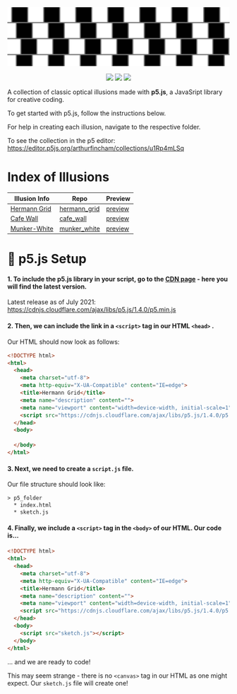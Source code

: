 <img src="resources/banner.jpeg">

<div align="center">

![](https://img.shields.io/github/last-commit/arthurfincham/optical_illusions)
![](https://img.shields.io/github/languages/count/arthurfincham/optical_illusions)
![](https://img.shields.io/github/languages/code-size/arthurfincham/optical_illusions)

</div>

A collection of classic optical illusions made with **p5.js**, a JavaSript library for creative coding.

To get started with p5.js, follow the instructions below.

For help in creating each illusion, navigate to the respective folder.

To see the collection in the p5 editor:
https://editor.p5js.org/arthurfincham/collections/u1Rp4mLSq

# Index of Illusions

| Illusion Info                                                                              | Repo                                                                                        | Preview |
| ------------------------------------------------------------------------------------- | ------------------------------------------------------------------------------------------- | ------------------------------------------------------------------------------------------- |
| [Hermann Grid](https://www.illusionsindex.org/i/hermann-grid)                        | [hermann_grid](https://github.com/arthurfincham/optical_illusions/tree/master/hermann_grid) | [preview](https://editor.p5js.org/arthurfincham/sketches/D-3Ty82rT) |
| [Cafe Wall](https://github.com/arthurfincham/optical_illusions/tree/master/cafe_wall) | [cafe_wall](https://github.com/arthurfincham/optical_illusions/tree/master/cafe_wall)       | [preview](https://editor.p5js.org/arthurfincham/sketches/pk0z4QVyN)
| [Munker-White](https://michaelbach.de/ot/lum-white/)                                  | [munker_white](https://github.com/arthurfincham/optical_illusions/tree/master/munker_white) | [preview](https://editor.p5js.org/arthurfincham/sketches/DEx72t7kt) |


# :wrench: p5.js Setup
 
#### 1. To include the p5.js library in your script, go to the [**CDN page**](https://cdnjs.com/libraries/p5.js) - here you will find the latest version.

Latest release as of July 2021:
https://cdnjs.cloudflare.com/ajax/libs/p5.js/1.4.0/p5.min.js


#### 2. Then, we can include the link in a ```<script>``` tag in our HTML ```<head>``` .

Our HTML should now look as follows:

``` HTML
<!DOCTYPE html>
<html>
  <head>
    <meta charset="utf-8">
    <meta http-equiv="X-UA-Compatible" content="IE=edge">
    <title>Hermann Grid</title>
    <meta name="description" content="">
    <meta name="viewport" content="width=device-width, initial-scale=1">
    <script src="https://cdnjs.cloudflare.com/ajax/libs/p5.js/1.4.0/p5.min.js"></script>
  </head>
  <body>

  </body>
</html>
```


#### 3. Next, we need to create a ```script.js``` file.

Our file structure should look like:
```
> p5_folder
  * index.html
  * sketch.js
```

#### 4. Finally, we include a ```<script>``` tag in the ```<body>``` of our HTML. Our code is...
``` HTML
<!DOCTYPE html>
<html>
  <head>
    <meta charset="utf-8">
    <meta http-equiv="X-UA-Compatible" content="IE=edge">
    <title>Hermann Grid</title>
    <meta name="description" content="">
    <meta name="viewport" content="width=device-width, initial-scale=1">
    <script src="https://cdnjs.cloudflare.com/ajax/libs/p5.js/1.4.0/p5.min.js"></script>
  </head>
  <body>
    <script src="sketch.js"></script>
  </body>
</html>
```
... and we are ready to code!


This may seem strange - there is no ```<canvas>``` tag in our HTML as one might expect. Our ```sketch.js``` file will create one!

